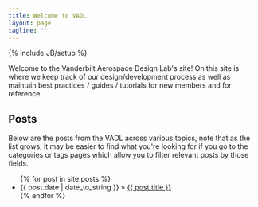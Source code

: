 ```yaml
---
title: Welcome to VADL
layout: page
tagline: ''
---
```

{% include JB/setup %}

Welcome to the Vanderbilt Aerospace Design Lab's site!  On this site is where we keep track of our design/development process as well as maintain best practices / guides / tutorials for new members and for reference. 
 
## Posts

Below are the posts from the VADL across various topics, note that as the list grows, it may be easier to find what you're looking for if you go to the categories or tags pages which allow you to filter relevant posts by those fields.

<ul class="posts">
  {% for post in site.posts %}
    <li><span>{{ post.date | date_to_string }}</span> &raquo; <a href="{{ BASE_PATH }}{{ post.url }}">{{ post.title }}</a></li>
  {% endfor %}
</ul>